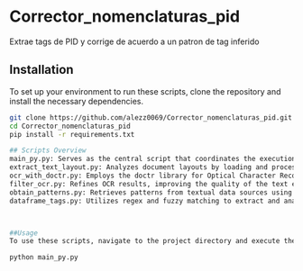 # Corrector_nomenclaturas_pid
Extrae tags de PID y corrige de acuerdo a un patron de tag inferido



## Installation
To set up your environment to run these scripts, clone the repository and install the necessary dependencies.

```bash
git clone https://github.com/alezz0069/Corrector_nomenclaturas_pid.git
cd Corrector_nomenclaturas_pid
pip install -r requirements.txt

## Scripts Overview 
main_py.py: Serves as the central script that coordinates the execution flow of the entire project.
extract_text_layout.py: Analyzes document layouts by loading and processing page annotations.
ocr_with_doctr.py: Employs the doctr library for Optical Character Recognition to digitize text from images.
filter_ocr.py: Refines OCR results, improving the quality of the text extracted from images and documents.
obtain_patterns.py: Retrieves patterns from textual data sources using advanced extraction techniques.
dataframe_tags.py: Utilizes regex and fuzzy matching to extract and analyze data within dataframes.



##Usage
To use these scripts, navigate to the project directory and execute the main script as shown below:

python main_py.py
